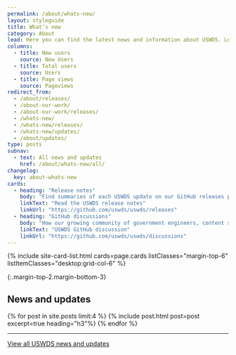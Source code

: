 ```yaml
---
permalink: /about/whats-new/
layout: styleguide
title: What’s new
category: About
lead: Here you can find the latest news and information about USWDS. Learn more about our product development and process, dive deeper into our monthly call topics, and see how we work with our partners to impact the government technology space.
columns:
  - title: New users
    source: New Users
  - title: Total users
    source: Users
  - title: Page views
    source: Pageviews
redirect_from:
  - /about/releases/
  - /about-our-work/
  - /about-our-work/releases/
  - /whats-new/
  - /whats-new/releases/
  - /whats-new/updates/
  - /about/updates/
type: posts
subnav:
  - text: All news and updates
    href: /about/whats-new/all/
changelog:
  key: about-whats-new
cards:
  - heading: "Release notes"
    body: "Find summaries of each USWDS update on our GitHub releases page. Release notes explain bug fixes, new features, and other changes."
    linkText: "Read the USWDS release notes"
    linkUrl: "https://github.com/uswds/uswds/releases"
  - heading: "GitHub discussions"
    body: "How our growing community of government engineers, content specialists, and designers participate and contribute to improving USWDS."
    linkText: "USWDS GitHub discussion"
    linkUrl: "https://github.com/uswds/uswds/discussions"
---
```


{% include site-card-list.html
  cards=page.cards
  listClasses="margin-top-6"
  listItemClasses="desktop:grid-col-6"
%}

{:.margin-top-2.margin-bottom-3}
## News and updates

{% for post in site.posts limit:4 %}
  {% include post.html post=post excerpt=true heading="h3"%}
{% endfor %}

---

<a class="usa-button margin-top-2" href="{{ site.baseurl }}/about/whats-new/all/">View all USWDS news and updates</a>
